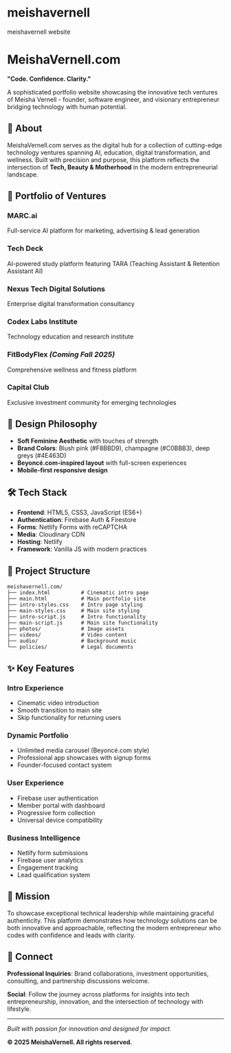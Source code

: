 # meishavernell
meishavernell website 
# MeishaVernell.com

**"Code. Confidence. Clarity."**

A sophisticated portfolio website showcasing the innovative tech ventures of Meisha Vernell - founder, software engineer, and visionary entrepreneur bridging technology with human potential.

## 🌟 About

MeishaVernell.com serves as the digital hub for a collection of cutting-edge technology ventures spanning AI, education, digital transformation, and wellness. Built with precision and purpose, this platform reflects the intersection of **Tech, Beauty & Motherhood** in the modern entrepreneurial landscape.

## 🚀 Portfolio of Ventures

### **MARC.ai** 
Full-service AI platform for marketing, advertising & lead generation

### **Tech Deck**
AI-powered study platform featuring TARA (Teaching Assistant & Retention Assistant AI)

### **Nexus Tech Digital Solutions**
Enterprise digital transformation consultancy

### **Codex Labs Institute** 
Technology education and research institute

### **FitBodyFlex** *(Coming Fall 2025)*
Comprehensive wellness and fitness platform

### **Capital Club**
Exclusive investment community for emerging technologies

## 🎨 Design Philosophy

- **Soft Feminine Aesthetic** with touches of strength
- **Brand Colors**: Blush pink (#F8BBD9), champagne (#C0BBB3), deep greys (#4E463D)
- **Beyoncé.com-inspired layout** with full-screen experiences
- **Mobile-first responsive design**

## 🛠️ Tech Stack

- **Frontend**: HTML5, CSS3, JavaScript (ES6+)
- **Authentication**: Firebase Auth & Firestore
- **Forms**: Netlify Forms with reCAPTCHA
- **Media**: Cloudinary CDN
- **Hosting**: Netlify
- **Framework**: Vanilla JS with modern practices

## 📁 Project Structure

```
meishavernell.com/
├── index.html          # Cinematic intro page
├── main.html           # Main portfolio site
├── intro-styles.css    # Intro page styling
├── main-styles.css     # Main site styling
├── intro-script.js     # Intro functionality
├── main-script.js      # Main site functionality
├── photos/             # Image assets
├── videos/             # Video content
├── audio/              # Background music
└── policies/           # Legal documents
```

## ✨ Key Features

### **Intro Experience**
- Cinematic video introduction
- Smooth transition to main site
- Skip functionality for returning users

### **Dynamic Portfolio**
- Unlimited media carousel (Beyoncé.com style)
- Professional app showcases with signup forms
- Founder-focused contact system

### **User Experience**
- Firebase user authentication
- Member portal with dashboard
- Progressive form collection
- Universal device compatibility

### **Business Intelligence**
- Netlify form submissions
- Firebase user analytics
- Engagement tracking
- Lead qualification system

## 🎯 Mission

To showcase exceptional technical leadership while maintaining graceful authenticity. This platform demonstrates how technology solutions can be both innovative and approachable, reflecting the modern entrepreneur who codes with confidence and leads with clarity.

## 🤝 Connect

**Professional Inquiries**: Brand collaborations, investment opportunities, consulting, and partnership discussions welcome.

**Social**: Follow the journey across platforms for insights into tech entrepreneurship, innovation, and the intersection of technology with lifestyle.

---

*Built with passion for innovation and designed for impact.*

**© 2025 MeishaVernell. All rights reserved.**